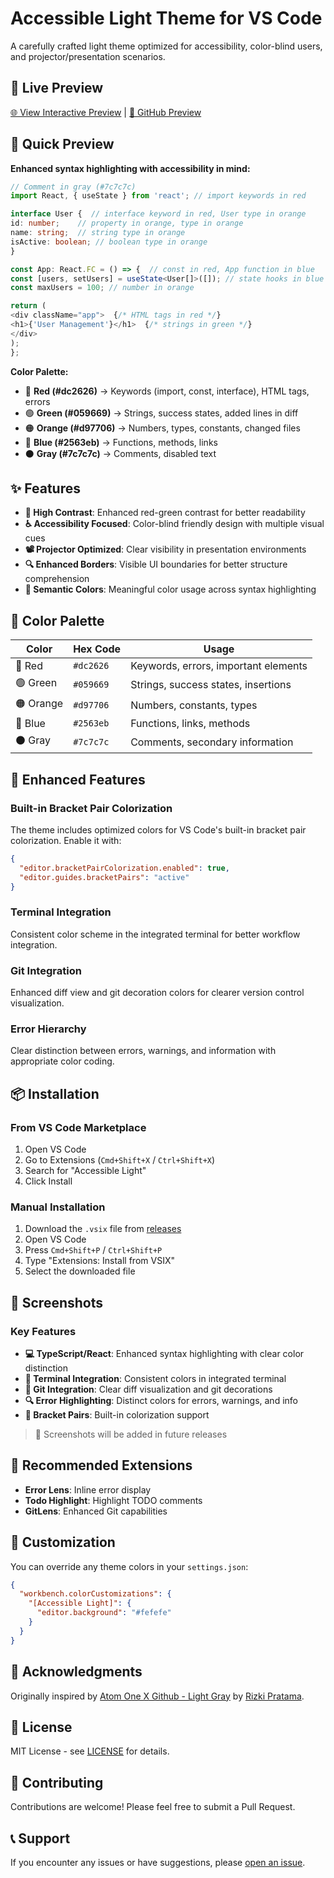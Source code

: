 # Accessible Light Theme for VS Code

A carefully crafted light theme optimized for accessibility, color-blind users, and projector/presentation scenarios.

## 🎯 Live Preview

[🌐 View Interactive Preview](./preview.html) | [📱 GitHub Preview](https://htmlpreview.github.io/?https://github.com/donghao1393/vscode-accessible-light-theme/blob/master/preview.html)

## 🎯 Quick Preview

**Enhanced syntax highlighting with accessibility in mind:**

```typescript
// Comment in gray (#7c7c7c)
import React, { useState } from 'react'; // import keywords in red

interface User {  // interface keyword in red, User type in orange
id: number;    // property in orange, type in orange  
name: string;  // string type in orange
isActive: boolean; // boolean type in orange
}

const App: React.FC = () => {  // const in red, App function in blue
const [users, setUsers] = useState<User[]>([]); // state hooks in blue
const maxUsers = 100; // number in orange

return (
<div className="app">  {/* HTML tags in red */}
<h1>{'User Management'}</h1>  {/* strings in green */}
</div>
);
};
```

**Color Palette:**

- 🔴 **Red (#dc2626)** → Keywords (import, const, interface), HTML tags, errors
- 🟢 **Green (#059669)** → Strings, success states, added lines in diff
- 🟠 **Orange (#d97706)** → Numbers, types, constants, changed files
- 🔵 **Blue (#2563eb)** → Functions, methods, links
- ⚫ **Gray (#7c7c7c)** → Comments, disabled text

## ✨ Features

- **🎯 High Contrast**: Enhanced red-green contrast for better readability
- **♿ Accessibility Focused**: Color-blind friendly design with multiple visual cues
- **📽️ Projector Optimized**: Clear visibility in presentation environments
- **🔍 Enhanced Borders**: Visible UI boundaries for better structure comprehension
- **🌈 Semantic Colors**: Meaningful color usage across syntax highlighting

## 🎨 Color Palette

| Color | Hex Code | Usage |
|-------|----------|-------|
| 🔴 Red | `#dc2626` | Keywords, errors, important elements |
| 🟢 Green | `#059669` | Strings, success states, insertions |
| 🟠 Orange | `#d97706` | Numbers, constants, types |
| 🔵 Blue | `#2563eb` | Functions, links, methods |
| ⚫ Gray | `#7c7c7c` | Comments, secondary information |

## 🚀 Enhanced Features

### Built-in Bracket Pair Colorization
The theme includes optimized colors for VS Code's built-in bracket pair colorization. Enable it with:

```json
{
  "editor.bracketPairColorization.enabled": true,
  "editor.guides.bracketPairs": "active"
}
```

### Terminal Integration
Consistent color scheme in the integrated terminal for better workflow integration.

### Git Integration
Enhanced diff view and git decoration colors for clearer version control visualization.

### Error Hierarchy
Clear distinction between errors, warnings, and information with appropriate color coding.

## 📦 Installation

### From VS Code Marketplace
1. Open VS Code
2. Go to Extensions (`Cmd+Shift+X` / `Ctrl+Shift+X`)
3. Search for "Accessible Light"
4. Click Install

### Manual Installation
1. Download the `.vsix` file from [releases](https://github.com/donghao1393/vscode-accessible-light-theme/releases)
2. Open VS Code
3. Press `Cmd+Shift+P` / `Ctrl+Shift+P`
4. Type "Extensions: Install from VSIX"
5. Select the downloaded file

## 📸 Screenshots

### Key Features

- **💻 TypeScript/React**: Enhanced syntax highlighting with clear color distinction
- **🔄 Terminal Integration**: Consistent colors in integrated terminal
- **🌱 Git Integration**: Clear diff visualization and git decorations
- **🔍 Error Highlighting**: Distinct colors for errors, warnings, and info
- **🔗 Bracket Pairs**: Built-in colorization support

> 📝 Screenshots will be added in future releases

## 🎯 Recommended Extensions

- **Error Lens**: Inline error display
- **Todo Highlight**: Highlight TODO comments
- **GitLens**: Enhanced Git capabilities

## 🔧 Customization

You can override any theme colors in your `settings.json`:

```json
{
  "workbench.colorCustomizations": {
    "[Accessible Light]": {
      "editor.background": "#fefefe"
    }
  }
}
```

## 🙏 Acknowledgments

Originally inspired by [Atom One X Github - Light Gray](https://github.com/softtama/vscode-theme-atom-one-x-github-light-gray) by [Rizki Pratama](https://github.com/softtama).

## 📄 License

MIT License - see [LICENSE](LICENSE) for details.

## 🤝 Contributing

Contributions are welcome! Please feel free to submit a Pull Request.

## 📞 Support

If you encounter any issues or have suggestions, please [open an issue](https://github.com/donghao1393/vscode-accessible-light-theme/issues).
